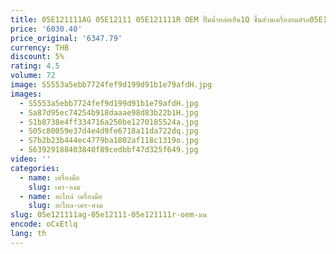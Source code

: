 ```yaml
---
title: 05E121111AG 05E12111 05E121111R OEM ปั๊มน้ำหล่อเย็น1Q ชิ้นส่วนเครื่องยนต์รถ05E121111AF 05E121111AB สำหรับ VW Audi Seat Skoda
price: '6030.40'
price_original: '6347.79'
currency: THB
discount: 5%
rating: 4.5
volume: 72
image: S5553a5ebb7724fef9d199d91b1e79afdH.jpg
images:
  - S5553a5ebb7724fef9d199d91b1e79afdH.jpg
  - Sa87d95ec74254b918daaae98d83b22b1H.jpg
  - S1b8738e4ff334716a250be1270185524a.jpg
  - S05c80059e37d4e4d9fe6718a11da722dq.jpg
  - S7b2b23b444ec4779ba1802af118c1319o.jpg
  - S63929188403840f89cedbbf47d325f649.jpg
video: ''
categories:
  - name: เครื่องมือ
    slug: เคร-องม
  - name: อะไหล่ เครื่องมือ
    slug: อะไหล-เคร-องม
slug: 05e121111ag-05e12111-05e121111r-oem-มน
encode: oCxEtlq
lang: th
---
```

  